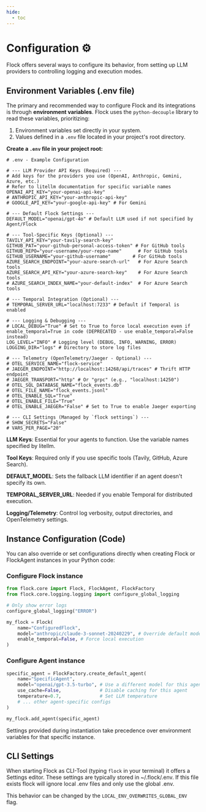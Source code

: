```yaml
---
hide:
  - toc
---
```


# Configuration ⚙️

Flock offers several ways to configure its behavior, from setting up LLM providers to controlling logging and execution modes.

## Environment Variables (.env file)

The primary and recommended way to configure Flock and its integrations is through **environment variables**. Flock uses the `python-decouple` library to read these variables, prioritizing:

1.  Environment variables set directly in your system.
2.  Values defined in a `.env` file located in your project's root directory.

**Create a `.env` file in your project root:**

```dotenv
# .env - Example Configuration

# --- LLM Provider API Keys (Required) ---
# Add keys for the providers you use (OpenAI, Anthropic, Gemini, Azure, etc.)
# Refer to litellm documentation for specific variable names
OPENAI_API_KEY="your-openai-api-key"
# ANTHROPIC_API_KEY="your-anthropic-api-key"
# GOOGLE_API_KEY="your-google-api-key" # For Gemini

# --- Default Flock Settings ---
DEFAULT_MODEL="openai/gpt-4o" # Default LLM used if not specified by Agent/Flock

# --- Tool-Specific Keys (Optional) ---
TAVILY_API_KEY="your-tavily-search-key"
GITHUB_PAT="your-github-personal-access-token" # For GitHub tools
GITHUB_REPO="your-username/your-repo-name"      # For GitHub tools
GITHUB_USERNAME="your-github-username"        # For GitHub tools
AZURE_SEARCH_ENDPOINT="your-azure-search-url"   # For Azure Search tools
AZURE_SEARCH_API_KEY="your-azure-search-key"    # For Azure Search tools
# AZURE_SEARCH_INDEX_NAME="your-default-index"  # For Azure Search tools

# --- Temporal Integration (Optional) ---
# TEMPORAL_SERVER_URL="localhost:7233" # Default if Temporal is enabled

# --- Logging & Debugging ---
# LOCAL_DEBUG="True" # Set to True to force local execution even if enable_temporal=True in code (DEPRECATED - use enable_temporal=False instead)
LOG_LEVEL="INFO" # Logging level (DEBUG, INFO, WARNING, ERROR)
LOGGING_DIR="logs" # Directory to store log files

# --- Telemetry (OpenTelemetry/Jaeger - Optional) ---
# OTEL_SERVICE_NAME="flock-service"
# JAEGER_ENDPOINT="http://localhost:14268/api/traces" # Thrift HTTP endpoint
# JAEGER_TRANSPORT="http" # Or "grpc" (e.g., "localhost:14250")
# OTEL_SQL_DATABASE_NAME="flock_events.db"
# OTEL_FILE_NAME="flock_events.jsonl"
# OTEL_ENABLE_SQL="True"
# OTEL_ENABLE_FILE="True"
# OTEL_ENABLE_JAEGER="False" # Set to True to enable Jaeger exporting

# --- CLI Settings (Managed by `flock settings`) ---
# SHOW_SECRETS="False"
# VARS_PER_PAGE="20"
```


**LLM Keys**: Essential for your agents to function. Use the variable names specified by litellm.

**Tool Keys**: Required only if you use specific tools (Tavily, GitHub, Azure Search).

**DEFAULT_MODEL**: Sets the fallback LLM identifier if an agent doesn't specify its own.

**TEMPORAL_SERVER_URL**: Needed if you enable Temporal for distributed execution.

**Logging/Telemetry**: Control log verbosity, output directories, and OpenTelemetry settings.

## Instance Configuration (Code)

You can also override or set configurations directly when creating Flock or FlockAgent instances in your Python code:


### Configure Flock instance
```python
from flock.core import Flock, FlockAgent, FlockFactory
from flock.core.logging.logging import configure_global_logging

# Only show error logs
configure_global_logging("ERROR")

my_flock = Flock(
    name="ConfiguredFlock",
    model="anthropic/claude-3-sonnet-20240229", # Override default model
    enable_temporal=False, # Force local execution
)
```

### Configure Agent instance
```python
specific_agent = FlockFactory.create_default_agent(
    name="SpecificAgent",
    model="openai/gpt-3.5-turbo", # Use a different model for this agent
    use_cache=False,              # Disable caching for this agent
    temperature=0.7,              # Set LLM temperature
    # ... other agent-specific configs
)

my_flock.add_agent(specific_agent)
```


Settings provided during instantiation take precedence over environment variables for that specific instance.

## CLI Settings

When starting Flock as CLI-Tool (typing `flock` in your terminal) it offers a Settings editor.
These settings are typically stored in ~/.flock/.env. If this file exists flock will ignore local .env files and only use the global .env.

This behavior can be changed by the `LOCAL_ENV_OVERWRITES_GLOBAL_ENV` flag.
